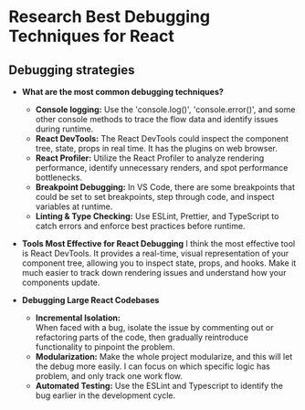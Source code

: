 # Research Best Debugging Techniques for React

## Debugging strategies

- **What are the most common debugging techniques?**

  - **Console logging:** Use the 'console.log()', 'console.error()', and some
    other console methods to trace the flow data and identify issues during
    runtime.
  - **React DevTools:** The React DevTools could inspect the component tree,
    state, props in real time. It has the plugins on web browser.
  - **React Profiler:** Utilize the React Profiler to analyze rendering
    performance, identify unnecessary renders, and spot performance bottlenecks.
  - **Breakpoint Debugging:** In VS Code, there are some breakpoints that could
    be set to set breakpoints, step through code, and inspect variables at
    runtime.
  - **Linting & Type Checking:** Use ESLint, Prettier, and TypeScript to catch
    errors and enforce best practices before runtime.

- **Tools Most Effective for React Debugging** I think the most effective tool
  is React DevTools. It provides a real-time, visual representation of your
  component tree, allowing you to inspect state, props, and hooks. Make it much
  easier to track down rendering issues and understand how your components
  update.

- **Debugging Large React Codebases**
  - **Incremental Isolation:**  
    When faced with a bug, isolate the issue by commenting out or refactoring
    parts of the code, then gradually reintroduce functionality to pinpoint the
    problem.
  - **Modularization:** Make the whole project modularize, and this will let the
    debug more easily. I can focus on which specific logic has problem, and only
    track one work flow.
  - **Automated Testing:** Use the ESLint and Typescript to identify the bug
    earlier in the development cycle.
